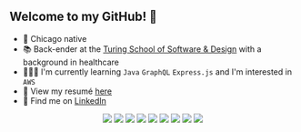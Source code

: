 ## Welcome to my GitHub! 🤗

- 🌆 Chicago native
- 📚 Back-ender at the [Turing School of Software & Design](https://turing.io/) with a background in healthcare  
- 👩🏽‍💻 I'm currently learning `Java` `GraphQL` `Express.js` and I'm interested in `AWS` 
- 📄 View my resumé [here](https://drive.google.com/file/d/18KYYXisy9JOZt3OG27j-LbpGSPbN6HTf/view?usp=sharing) 
- 👀 Find me on [LinkedIn](https://www.linkedin.com/in/judith-pillado/) 

<!-- <p align="center"><img src="https://github-readme-stats.vercel.app/api?username=judithpillado&show_icons=true&theme=synthwave"</p>  -->
  
 <p align="center">
  <img src="https://img.shields.io/badge/ruby%20-critical.svg?&style=for-the-badge&logo=ruby&logoColor=white" />
  <img src="https://img.shields.io/badge/rails%20-yellowgreen.svg?&style=for-the-badge&logo=rails&logoColor=white" />
  <img src="https://img.shields.io/badge/html5%20-%23593d88.svg?&style=for-the-badge&logo=html5&logoColor=white" />
  <img src="https://img.shields.io/badge/css%20-%231572B6.svg?&style=for-the-badge&logo=css3&logoColor=white" />
  <img src="https://img.shields.io/badge/javascript%20-%2343853D.svg?&style=for-the-badge&logo=javascript&logoColor=%23F7DF1E" />
  <img src="https://img.shields.io/badge/node.js%20-blue.svg?&style=for-the-badge&logo=node.js&logoColor=white" />
  <img src="https://img.shields.io/badge/express.js%20-%23404d59.svg?&style=for-the-badge" />
  <img src="https://img.shields.io/badge/graphql%20-blueviolet.svg?&style=for-the-badge&logo=graphql&logoColor=white" />
  <img src="https://img.shields.io/badge/java%20-yellow.svg?&style=for-the-badge&logo=java&logoColor=white" />
</p>
